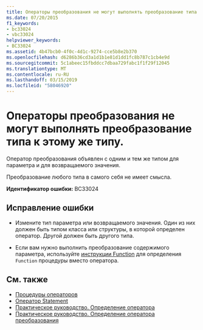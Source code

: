 ```yaml
---
title: Операторы преобразования не могут выполнять преобразование типа к этому же типу.
ms.date: 07/20/2015
f1_keywords:
- bc33024
- vbc33024
helpviewer_keywords:
- BC33024
ms.assetid: 4b47bcb0-4f0c-4d1c-9274-cce5b8e2b370
ms.openlocfilehash: d6286b36cd3a1d1b1e81d1dd1fc8b787c1cb4e9d
ms.sourcegitcommit: 5c1abeec15fbddcc7dbaa729fabc1f1f29f12045
ms.translationtype: MT
ms.contentlocale: ru-RU
ms.lasthandoff: 03/15/2019
ms.locfileid: "58046920"
---
```

# <a name="conversion-operators-cannot-convert-from-a-type-to-the-same-type"></a>Операторы преобразования не могут выполнять преобразование типа к этому же типу.
Оператор преобразования объявлен с одним и тем же типом для параметра и для возвращаемого значения.  
  
 Преобразование любого типа в самого себя не имеет смысла.  
  
 **Идентификатор ошибки:** BC33024  
  
## <a name="to-correct-this-error"></a>Исправление ошибки  
  
-   Измените тип параметра или возвращаемого значения. Один из них должен быть типом класса или структуры, в которой определен оператор. Другой должен быть другого типа.  
  
-   Если вам нужно выполнить преобразование содержимого параметра, используйте [инструкции Function](../../visual-basic/language-reference/statements/function-statement.md) для определения `Function` процедуры вместо оператора.  
  
## <a name="see-also"></a>См. также

- [Процедуры операторов](../../visual-basic/programming-guide/language-features/procedures/operator-procedures.md)
- [Оператор Statement](../../visual-basic/language-reference/statements/operator-statement.md)
- [Практическое руководство. Определение оператора](../../visual-basic/programming-guide/language-features/procedures/how-to-define-an-operator.md)
- [Практическое руководство. Определение оператора преобразования](../../visual-basic/programming-guide/language-features/procedures/how-to-define-a-conversion-operator.md)
